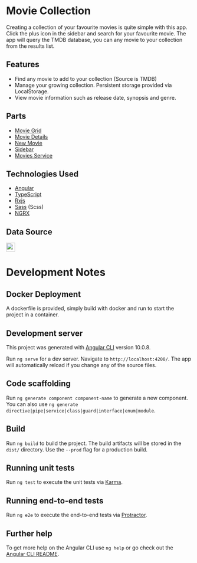# Movie Collection

Creating a collection of your favourite movies is quite simple with this app. Click the plus icon in the sidebar and search for your favourite movie. The app will query the TMDB database, you can any movie to your collection from the results list.

## Features

- Find any movie to add to your collection (Source is TMDB)
- Manage your growing collection. Persistent storage provided via LocalStorage.
- View movie information such as release date, synopsis and genre.

## Parts
- [Movie Grid](https://github.com/neilcamilleri/movie-collection-ng/tree/master/src/app/movie-grid)
- [Movie Details](https://github.com/neilcamilleri/movie-collection-ng/tree/master/src/app/movie-details)
- [New Movie](https://github.com/neilcamilleri/movie-collection-ng/tree/master/src/app/new-movie)
- [Sidebar](https://github.com/neilcamilleri/movie-collection-ng/tree/master/src/app/sidebar)
- [Movies Service](https://github.com/neilcamilleri/movie-collection-ng/tree/master/src/app/movies)


## Technologies Used

- [Angular](https://angular.io/)
- [TypeScript](https://www.typescriptlang.org/)
- [Rxjs](https://github.com/ReactiveX/rxjs)
- [Sass](http://sass-lang.com/) (Scss)
- [NGRX](https://ngrx.io/)

## Data Source
<a href="https://www.themoviedb.org">
<img src="https://www.themoviedb.org/assets/2/v4/logos/v2/blue_short-8e7b30f73a4020692ccca9c88bafe5dcb6f8a62a4c6bc55cd9ba82bb2cd95f6c.svg" height="24">
</a>


# Development Notes

## Docker Deployment

A dockerfile is provided, simply build with docker and run to start the project in a container.

## Development server

This project was generated with [Angular CLI](https://github.com/angular/angular-cli) version 10.0.8.

Run `ng serve` for a dev server. Navigate to `http://localhost:4200/`. The app will automatically reload if you change any of the source files.

## Code scaffolding

Run `ng generate component component-name` to generate a new component. You can also use `ng generate directive|pipe|service|class|guard|interface|enum|module`.

## Build

Run `ng build` to build the project. The build artifacts will be stored in the `dist/` directory. Use the `--prod` flag for a production build.

## Running unit tests

Run `ng test` to execute the unit tests via [Karma](https://karma-runner.github.io).

## Running end-to-end tests

Run `ng e2e` to execute the end-to-end tests via [Protractor](http://www.protractortest.org/).

## Further help

To get more help on the Angular CLI use `ng help` or go check out the [Angular CLI README](https://github.com/angular/angular-cli/blob/master/README.md).
